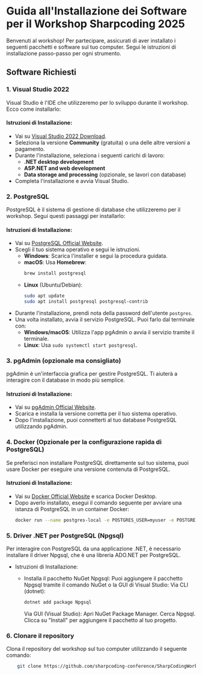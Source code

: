 # Guida all'Installazione dei Software per il Workshop Sharpcoding 2025

Benvenuti al workshop! Per partecipare, assicurati di aver installato i seguenti pacchetti e software sul tuo computer. Segui le istruzioni di installazione passo-passo per ogni strumento.

## Software Richiesti

### 1. **Visual Studio 2022**
Visual Studio è l'IDE che utilizzeremo per lo sviluppo durante il workshop. Ecco come installarlo:

#### Istruzioni di Installazione:
- Vai su [Visual Studio 2022 Download](https://visualstudio.microsoft.com/downloads/).
- Seleziona la versione **Community** (gratuita) o una delle altre versioni a pagamento.
- Durante l'installazione, seleziona i seguenti carichi di lavoro:
  - **.NET desktop development**
  - **ASP.NET and web development**
  - **Data storage and processing** (opzionale, se lavori con database)
- Completa l'installazione e avvia Visual Studio.

### 2. **PostgreSQL**
PostgreSQL è il sistema di gestione di database che utilizzeremo per il workshop. Segui questi passaggi per installarlo:

#### Istruzioni di Installazione:
- Vai su [PostgreSQL Official Website](https://www.postgresql.org/download/).
- Scegli il tuo sistema operativo e segui le istruzioni.
  - **Windows**: Scarica l'installer e segui la procedura guidata.
  - **macOS**: Usa **Homebrew**:
    ```bash
    brew install postgresql
    ```
  - **Linux** (Ubuntu/Debian):
    ```bash
    sudo apt update
    sudo apt install postgresql postgresql-contrib
    ```
- Durante l'installazione, prendi nota della password dell'utente `postgres`.
- Una volta installato, avvia il servizio PostgreSQL. Puoi farlo dal terminale con:
  - **Windows/macOS**: Utilizza l'app pgAdmin o avvia il servizio tramite il terminale.
  - **Linux**: Usa `sudo systemctl start postgresql`.

### 3. **pgAdmin (opzionale ma consigliato)**
pgAdmin è un'interfaccia grafica per gestire PostgreSQL. Ti aiuterà a interagire con il database in modo più semplice.

#### Istruzioni di Installazione:
- Vai su [pgAdmin Official Website](https://www.pgadmin.org/download/).
- Scarica e installa la versione corretta per il tuo sistema operativo.
- Dopo l'installazione, puoi connetterti al tuo database PostgreSQL utilizzando pgAdmin.

### 4. **Docker (Opzionale per la configurazione rapida di PostgreSQL)**
Se preferisci non installare PostgreSQL direttamente sul tuo sistema, puoi usare Docker per eseguire una versione contenuta di PostgreSQL.

#### Istruzioni di Installazione:
- Vai su [Docker Official Website](https://www.docker.com/products/docker-desktop) e scarica Docker Desktop.
- Dopo averlo installato, esegui il comando seguente per avviare una istanza di PostgreSQL in un container Docker:
  ```bash
  docker run --name postgres-local -e POSTGRES_USER=myuser -e POSTGRES_PASSWORD=mypassword -e POSTGRES_DB=mydb -p 5432:5432 -d postgres

### 5. **Driver .NET per PostgreSQL (Npgsql)**
Per interagire con PostgreSQL da una applicazione .NET, è necessario installare il driver Npgsql, che è una libreria ADO.NET per PostgreSQL.

- Istruzioni di Installazione:
  - Installa il pacchetto NuGet Npgsql:
    Puoi aggiungere il pacchetto Npgsql tramite il comando NuGet o la GUI di Visual Studio:
    Via CLI (dotnet):
    
    ```bash
    dotnet add package Npgsql
    ```

    Via GUI (Visual Studio):
    Apri NuGet Package Manager.
    Cerca Npgsql.
    Clicca su "Install" per aggiungere il pacchetto al tuo progetto.

### 6. Clonare il repository
Clona il repository del workshop sul tuo computer utilizzando il seguente comando:

```bash
    git clone https://github.com/sharpcoding-conference/SharpCodingWorkshop-2025.git
```
